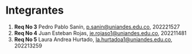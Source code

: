 # Integrantes

1. **Req No 3** Pedro Pablo Sanín, <p.sanin@uniandes.edu.co>, 202221527
2. **Req No 4** Juan Esteban Rojas, <je.rojaso1@uniandes.edu.co>, 202211481
3. **Req No 5** Laura Andrea Hurtado, <la.hurtadoa1@uniandes.edu.co>, 202213259